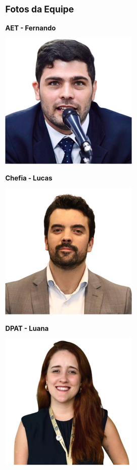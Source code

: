 <!DOCTYPE html>
<html lang="pt-BR">
<head>
  <meta charset="UTF-8">
  <title>Imagens BI</title>
</head>
<body>
  <h1>Fotos da Equipe</h1>

  <h2>AET - Fernando</h2>
  <img src="Fotos/AET - Fernando.png" alt="Fernando" width="400">

  <h2>Chefia - Lucas</h2>
  <img src="Fotos/Chefia - Lucas.png" alt="Lucas" width="400">

  <h2>DPAT - Luana</h2>
  <img src="Fotos/DPAT - Luana.png" alt="Luana" width="400">

</body>
</html>